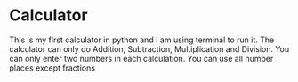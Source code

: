 # Calculator
 This is my first calculator in python and I am using terminal to run it.
 The calculator can only do Addition, Subtraction, Multiplication and Division.
You can only enter two numbers in each calculation.
You can use all number places except fractions
